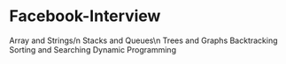 # Facebook-Interview

Array and Strings/n
Stacks and Queues\n
Trees and Graphs
Backtracking
Sorting and Searching
Dynamic Programming

